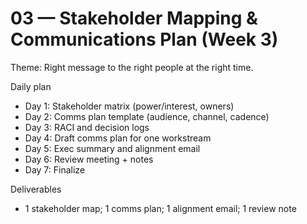 # 03 — Stakeholder Mapping & Communications Plan (Week 3)

Theme: Right message to the right people at the right time.

Daily plan
- Day 1: Stakeholder matrix (power/interest, owners)
- Day 2: Comms plan template (audience, channel, cadence)
- Day 3: RACI and decision logs
- Day 4: Draft comms plan for one workstream
- Day 5: Exec summary and alignment email
- Day 6: Review meeting + notes
- Day 7: Finalize

Deliverables
- 1 stakeholder map; 1 comms plan; 1 alignment email; 1 review note
